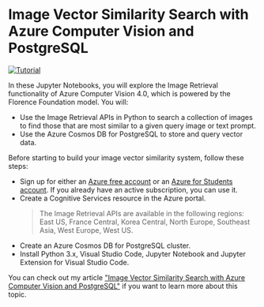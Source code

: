 # Image Vector Similarity Search with Azure Computer Vision and PostgreSQL

<p>
  <a href="https://sfoteini.github.io/blog/image-vector-similarity-search-with-azure-computer-vision-and-postgresql/" target="_blank"><img src="https://img.shields.io/badge/Instructions-informational?style=for-the-badge" alt="Tutorial"></a>
</p>

In these Jupyter Notebooks, you will explore the Image Retrieval functionality of Azure Computer Vision 4.0, which is powered by the Florence Foundation model. You will:

* Use the Image Retrieval APIs in Python to search a collection of images to find those that are most similar to a given query image or text prompt.
* Use the Azure Cosmos DB for PostgreSQL to store and query vector data.

Before starting to build your image vector similarity system, follow these steps:

* Sign up for either an [Azure free account](https://azure.microsoft.com/free/?WT.mc_id=AI-MVP-5004971) or an [Azure for Students account](https://azure.microsoft.com/free/students/?WT.mc_id=AI-MVP-5004971). If you already have an active subscription, you can use it.
* Create a Cognitive Services resource in the Azure portal.
    > The Image Retrieval APIs are available in the following regions: East US, France Central, Korea Central, North Europe, Southeast Asia, West Europe, West US.
* Create an Azure Cosmos DB for PostgreSQL cluster.
* Install Python 3.x, Visual Studio Code, Jupyter Notebook and Jupyter Extension for Visual Studio Code.

You can check out my article ["Image Vector Similarity Search with Azure Computer Vision and PostgreSQL"](https://sfoteini.github.io/blog/image-vector-similarity-search-with-azure-computer-vision-and-postgresql/) if you want to learn more about this topic.
